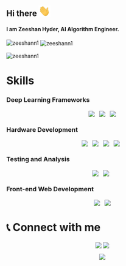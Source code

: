 <h2> Hi there <img src="https://github.com/ABSphreak/ABSphreak/blob/master/gifs/Hi.gif" width="30px"></h2>
<div align="left" width="50">
</div>
</p>

#### I am Zeeshan Hyder, AI Algorithm Engineer.

<p><img align="left" src="https://github-readme-stats.vercel.app/api/top-langs?username=zeeshann1&show_icons=true&locale=en&layout=compact" alt="zeeshann1" /></p>

<p>&nbsp;<img align="center" src="https://github-readme-stats.vercel.app/api?username=zeeshann1&show_icons=true&locale=en" alt="zeeshann1" /></p>

<p><img align="center" src="https://github-readme-streak-stats.herokuapp.com/?user=zeeshann1&" alt="zeeshann1" />

</p>  
  
# Skills
### Deep Learning Frameworks
<p align="center">
      <a href="https://github.com/pytorch/pytorch" target="blank"><img align="center"
      src="https://i0.wp.com/www.marktechpost.com/wp-content/uploads/2020/11/pytorch-logo-dark.png?fit=1025%2C205&ssl=1"
      height="30" /></a>
      &nbsp;
      <a href="https://github.com/tensorflow/tensorflow" target="blank"><img align="center" 
      src="https://analyticsindiamag.com/wp-content/uploads/2018/01/tensorflow-1024x200.png" 
      height="35" /></a>
      &nbsp;
      <a href="https://github.com/onnx/onnx" target="blank"><img align="center" 
      src="https://artwork.lfaidata.foundation/projects/onnx/horizontal/black/onnx-horizontal-black.png" 
      height="30" /></a>
</p>
 
 ### Hardware Development
<p align="center">
      <a href="https://www.arduino.cc/" target="blank"><img align="center" 
      src="http://content.arduino.cc/brand/arduino-color.svg" 
      height="35" /></a>
      &nbsp;
      <a href="https://www.raspberrypi.com/" target="blank"><img align="center" 
      src="http://mastersofmedia.hum.uva.nl/wp-content/uploads/2014/09/raspberry_logo.png" 
      height="45" /></a>
      &nbsp;
      <a href="https://www.intel.com/content/www/us/en/developer/tools/neural-compute-stick/overview.html" target="blank"><img align="center" 
      src="https://pngimg.com/uploads/intel/intel_PNG12.png" 
      height="40" /></a>
      &nbsp;
      <a href="https://www.rock-chips.com/a/en/" target="blank"><img align="center" 
      src="https://libreelec.tv/img/downloads/logo-rockchip.png" 
      height="65" /></a>
      &nbsp;
  </p>
  
   ### Testing and Analysis
<p align="center">
      <a href="https://perfdog.wetest.net/article_detail?id=1&issue_id=0&plat_id=1"><img align="center" 
      src="https://th.bing.com/th/id/R.a3884539d8531bc4f1fbaf5efd4e377b?rik=XN8Xog4gl8pgvA&riu=http%3a%2f%2fwww.downxia.com%2fuploadfiles%2f2020%2f0720%2f20200720015337720.png&ehk=SGjN%2byW2kRLatPkT%2fGIciztLa69mae9BQ%2b4w7Ztif0Y%3d&risl=&pid=ImgRaw&r=0" 
      height="35" /></a>
      &nbsp;
      <a href="https://www.wetest.net/" target="blank"><img align="center" 
      src="https://miro.medium.com/v2/resize:fit:552/1*4dS1r8wh9QIyoFqg7rbSvg.png" 
      height="20" /></a>
      &nbsp;
  </p>
  
  ### Front-end Web Development

<p align="center">
<a href="https://www.gradio.app/" target="blank"><img align="center"
      src="https://img.stackshare.io/service/12683/2KMkheJx_400x400.png"
      height="65" /></a>
 &nbsp;
<a href="https://github.com/streamlit/streamlit" target="blank"><img align="center"
      src="https://upload.wikimedia.org/wikipedia/commons/7/77/Streamlit-logo-primary-colormark-darktext.png"
      height="55" /></a>
 </p>

# 📞 Connect with me
<p align="center">
      <a href="https://www.linkedin.com/in/zeeshan-hyder-496a28123/" target="blank"><img align="center"
            src="https://img.shields.io/badge/LinkedIn-0077B5?style=for-the-badge&logo=linkedin&logoColor=white" /></a>
      <a href="https://github.com/zeeshann1" target="blank"><img align="center"
            src="https://img.shields.io/badge/GitHub-100000?style=for-the-badge&logo=github&logoColor=white" /></a>
 
  </p>
 <p align="center"> 
     <img src= "https://komarev.com/ghpvc/?username=zeeshann1&color=ff69b4&style=flat-square%22%20alt=%22zeeshann1" /> </p>
  
